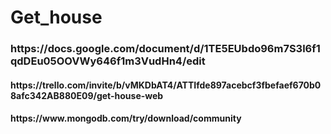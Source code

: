 # Get_house



<h3>https://docs.google.com/document/d/1TE5EUbdo96m7S3l6f1qdDEu05OOVWy646f1m3VudHn4/edit</h3>



<h4>https://trello.com/invite/b/vMKDbAT4/ATTIfde897acebcf3fbefaef670b08afc342AB880E09/get-house-web</h4>






<h4>https://www.mongodb.com/try/download/community</h4>

